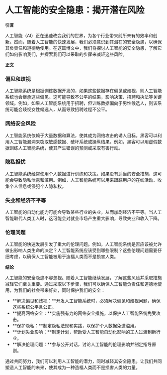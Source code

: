 # 人工智能的安全隐患：揭开潜在风险

**引言**

人工智能（AI）正在迅速改变我们的世界，为各个行业带来前所未有的效率和创新。然而，随着人工智能的快速发展，我们必须意识到其潜在的安全隐患，以确保其负责任和道德地使用。在这篇博文中，我们将探讨人工智能的安全隐患，了解它们如何影响我们，并探索我们可以采取的步骤来减轻这些风险。

**正文**

### 偏见和歧视

人工智能系统是根据训练数据开发的，如果这些数据存在偏见或歧视，则人工智能系统也会继承这些偏见。这可能导致不公平的结果，影响决策、招聘和执法等关键领域。例如，如果人工智能系统用于招聘，但训练数据偏向于男性候选人，则该系统可能会歧视女性候选人，从而导致招聘过程不公平。

### 网络安全风险

人工智能系统依赖于大量数据和算法，使其成为网络攻击的诱人目标。黑客可以利用人工智能漏洞来窃取敏感数据、破坏系统或操纵结果。例如，黑客可以用虚假数据训练人工智能系统，使其产生错误的预测或采取有害行动。

### 隐私担忧

人工智能系统经常使用个人数据进行训练和决策。如果没有适当的安全措施，这可能会导致隐私泄露和滥用。例如，人工智能系统可以用来跟踪用户的在线活动、收集个人信息或侵犯个人隐私权。

### 失业和经济不平等

人工智能的自动化能力可能会导致某些行业的失业，从而加剧经济不平等。当人工智能取代人类工人时，这可能会对就业市场产生重大影响，导致失业和收入下降。

### 伦理问题

人工智能的快速发展引发了重大的伦理问题。例如，人工智能系统是否应该被允许做出影响人类生命的决定？人工智能系统应该受到哪些限制？这些伦理问题需要仔细考虑，以确保人工智能被用于造福人类而不是损害人类。

**结论**

人工智能的安全隐患不容忽视。随着人工智能继续发展，了解这些风险并采取措施减轻它们至关重要。通过采取以下步骤，我们可以确保人工智能负责任和道德地使用，为我们的社会带来好处，同时保护我们的安全：

* **解决偏见和歧视：**开发人工智能系统时，必须解决偏见和歧视问题，确保这些系统公平且公正。
* **提高网络安全：**实施强有力的网络安全措施，以保护人工智能系统免受攻击。
* **保护隐私：**制定隐私法规和实践，以保护个人数据免遭滥用。
* **计划失业影响：**制定计划，帮助受人工智能自动化影响的工人过渡到新行业。
* **解决伦理问题：**参与公开对话，讨论人工智能的伦理影响并制定指导原则。

通过共同努力，我们可以利用人工智能的潜力，同时减轻其安全隐患。让我们共同塑造人工智能的未来，使其成为一种造福人类而不是损害人类的力量。
